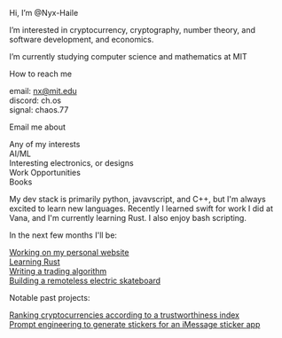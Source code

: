 Hi, I’m @Nyx-Haile

I’m interested in cryptocurrency, cryptography, number theory, and software development, and economics.

I’m currently studying computer science and mathematics at MIT

How to reach me
      
email: [nx@mit.edu](mailto:nx@mit.edu)<br/>
discord: ch.os<br/>
signal: chaos.77<br/>

Email me about

Any of my interests<br/>
AI/ML<br/>
Interesting electronics, or designs<br/>
Work Opportunities<br/>
Books<br/>
 
My dev stack is primarily python, javavscript, and C++, but I'm always excited to learn new languages. Recently I learned swift for work I did at Vana, and I'm currently learning Rust. I also enjoy bash scripting.

In the next few months I'll be: 

[Working on my personal website](https://github,com/nyx-haile/projects)<br/>
[Learning Rust](https://github,com/nyx-haile/language-learning)<br/>
[Writing a trading algorithm](https://github,com/nyx-haile/tr8r2)<br/>
[Building a remoteless electric skateboard](https://github,com/nyx-haile/sk9)<br/>

Notable past projects:

[Ranking cryptocurrencies according to a trustworthiness index](https://github.com/cathyy8c3/fintech_challenge)<br/>
[Prompt engineering to generate stickers for an iMessage sticker app](https://github.com/nyx-haile/vana)

      
<!---
Nyx-Haile/Nyx-Haile is a ✨ special ✨ repository because its `README.md` (this file) appears on your GitHub profile.
You can click the Preview link to take a look at your changes.
--->

